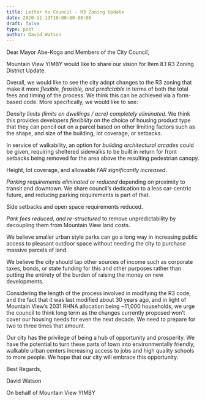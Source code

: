 ```yaml
---
title: Letter to Council - R3 Zoning Update
date: 2020-11-13T10:00:00-08:00
draft: false
type: post
author: David Watson
---
```


Dear Mayor Abe-Koga and Members of the City Council,

Mountain View YIMBY would like to share our vision for Item 8.1 R3 Zoning District Update.

Overall, we would like to see the city adopt changes to the R3 zoning that make it more *flexible, feasible, and predictable* in terms of both the total fees and timing of the process. We think this can be achieved via a form-based code. More specifically, we would like to see:

*Density limits (limits on dwellings / acre) completely eliminated*. We think this provides developers *flexibility* on the choice of housing product type that they can pencil out on a parcel based on other limiting factors such as the shape, and size of the building, lot coverage, or setbacks. 

In service of walkability, an option for *building architectural arcades* could be given, requiring sheltered sidewalks to be built in return for front setbacks being removed for the area above the resulting pedestrian canopy.

Height, lot coverage, and allowable *FAR significantly increased*.

*Parking requirements eliminated or reduced* depending on proximity to transit and downtown. We share council’s dedication to a less car-centric future, and reducing parking requirements is part of that. 

Side setbacks and open space requirements reduced.

*Park fees reduced, and re-structured* to remove unpredictability by decoupling them from Mountain View land costs. 

We believe smaller urban style parks can go a long way in increasing public access to pleasant outdoor space without needing the city to purchase massive parcels of land. 

We believe the city should tap other sources of income such as corporate taxes, bonds, or state funding for this and other purposes rather than putting the entirety of the burden of raising the money on new developments.

Considering the length of the process involved in modifying the R3 code, and the fact that it was last modified about 30 years ago, and in light of Mountain View’s 2031 RHNA allocation being ~11,000 households, we urge the council to think long term as the changes currently proposed won’t  cover our housing needs for even the next decade. We need to prepare for two to three times that amount. 

Our city has the privilege of being a hub of opportunity and prosperity. We have the potential to turn these parts of town into environmentally friendly, walkable urban centers increasing access to jobs and high quality schools to more people. We hope that our city will embrace this opportunity. 

Best Regards,

David Watson

On behalf of Mountain View YIMBY

